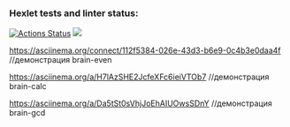 ### Hexlet tests and linter status:
[![Actions Status](https://github.com/Maksim-Inozemtsev/frontend-project-44/workflows/hexlet-check/badge.svg)](https://github.com/Maksim-Inozemtsev/frontend-project-44/actions)
<a href="https://codeclimate.com/github/Maksim-Inozemtsev/frontend-project-44/maintainability"><img src="https://api.codeclimate.com/v1/badges/198b7428bd910c0f67fb/maintainability" /></a>

https://asciinema.org/connect/112f5384-026e-43d3-b6e9-0c4b3e0daa4f //демонстрация brain-even

https://asciinema.org/a/H7lAzSHE2JcfeXFc6ieiVTOb7 //демонстрация brain-calc

https://asciinema.org/a/Da5tSt0sVhjJoEhAIUOwsSDnY //демонстрация brain-gcd
